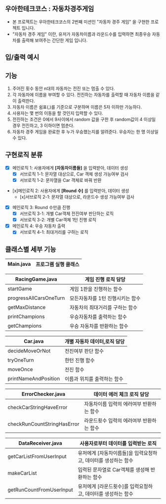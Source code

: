 ## 우아한테크코스 : 자동차경주게임
- 본 프로젝트는 우아한테크코스의 2번째 미션인 "자동차 경주 게임" 을 구현한 프로젝트 입니다.
- "자동차 경주 게임" 이란, 유저가 자동차이름과 라운드수를 입력하면 최종우승 자동차를 출력해 보여주는 간단한 게임 입니다.

## 입/출력 예시

## 기능
1. 주어진 횟수 동안 n대의 자동차는 전진 또는 멈출 수 있다.
2. 각 자동차에 이름을 부여할 수 있다. 전진하는 자동차를 출력할 때 자동차 이름을 같이 출력한다.
3. 자동차 이름은 쉼표(,)를 기준으로 구분하며 이름은 5자 이하만 가능하다.
4. 사용자는 몇 번의 이동을 할 것인지 입력할 수 있다.
5. 전진하는 조건은 0에서 9사이에서 random 값을 구한 후 random값이 4 이상일 경우 전진하고, 3 이하이면 멈춘다.
6. 자동차 경주 게임을 완료한 후 누가 우승했는지를 알려준다. 우승자는 한 명 이상일 수 있다.

## 구현로직 분류
- [x] 메인로직 1: 사용자에게 **[자동차이름들]** 을 입력받아, 데이터 생성
    - [x] 서브로직 1-1: 문자열 대상으로, Car 객체 생성 가능여부 검사
    - [x] 서브로직 1-2: 문자열을 Car 객체로 바꿔 반환  
- [x]메인로직 2: 사용자에게 **[Round 수]** 를 입력받아, 데이터 생성
    - [x]서브로직 2-1: 문자열 대상으로, 라운드수 생성 가능여부 검사
- [x] 메인로직 3: Round 수만큼 진행
    - [x] 서브로직 3-1: 개별 Car객체 전진여부 판단하는 로직
    - [x] 서브로직 3-2: 개별 Car객체 1턴 진행 로직
- [x] 메인로직 4: 우승 자동차 출력
    - [x] 서브로직 4-1: 최대거리를 구하는 로직

## 클래스별 세부 기능
|Main.java|프로그램 실행 클래스|
|---|---|

|RacingGame.java|게임 진행 로직 담당|
|---|---|
|startGame|게임 1판을 진행하는 함수|
|progressAllCarsOneTurn| 모든자동차를 1턴 진행시키는 함수|
|getMaxDistance|자동차의 최대거리를 구하는 함수|
|printChampions|우승자동차를 출력하는 함수|
|getChampions|우승 자동차를 반환하는 함수|

|Car.java|개별 자동차 데이터,로직 담당|
|---|---|
|decideMoveOrNot|전진여부 판단 함수|
|tryOneTurn|한턴 진행 함수|
|moveOnce|전진 함수|
|printNameAndPosition|이름과 위치를 출력하는 함수|

|ErrorChecker.java|데이터 에러 체크 로직 담당|
|---|---|
|checkCarStringHaveError|자동차이름 입력의 에러여부 반환하는 함수|
|checkRunCountStringHasError|라운드횟수 입력의 에러여부 반환하는 함수|

|DataReceiver.java|사용자로부터 데이터를 입력받는 로직|
|---|---|
|getCarListFromUserInput|유저에게 [자동차이름들]을 입력요청하고, 데이터를 생성하는 함수|
|makeCarList|입력된 문자열로 Car객체를 생성해 반환하는 함수|
|getRunCountFromUserInput|유저에게 [라운드횟수]를 입력요청하고, 데이터를 생성하는 함수|